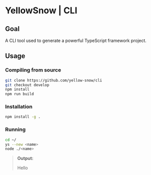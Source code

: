 # YellowSnow | CLI

## Goal

A CLI tool used to generate a powerful TypeScript framework project.

## Usage

### Compiling from source

```bash
git clone https://github.com/yellow-snow/cli
git checkout develop
npm install
npm run build
```

### Installation

```bash
npm install -g .
```

### Running

```bash
cd ~/
ys --new <name>
node ./<name>
```
> **Output:**
>
> Hello <name>